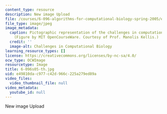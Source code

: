 ```yaml
---
content_type: resource
description: New image Upload
file: /courses/6-096-algorithms-for-computational-biology-spring-2005/e49810dac977c42d966c225a279ed89a_6-096s05-th.jpg
file_type: image/jpeg
image_metadata:
  caption: Pictographic representation of the challenges in computational biology.
    (Figure by MIT OpenCourseWare. Courtesy of Prof. Manolis Kellis.)
  credit: ''
  image-alt: Challenges in Computational Biology
learning_resource_types: []
license: https://creativecommons.org/licenses/by-nc-sa/4.0/
ocw_type: OCWImage
resourcetype: Image
title: 6-096s05-th.jpg
uid: e49810da-c977-c42d-966c-225a279ed89a
video_files:
  video_thumbnail_file: null
video_metadata:
  youtube_id: null
---
```

New image Upload